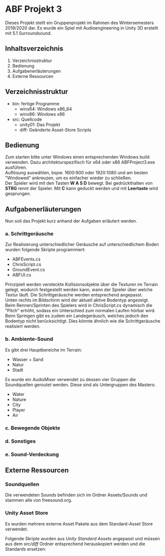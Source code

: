 # ABF Projekt 3

Dieses Projekt stellt ein Gruppenprojekt im Rahmen des Wintersemesters 2019/2020 dar. Es wurde ein Spiel mit Audioengineering in Unity 3D erstellt mit 5.1 Surroundsound.

## Inhaltsverzeichnis
1. Verzeichnisstruktur
2. Bedienung
3. Aufgabenerläuterungen
4. Externe Ressourcen

## Verzeichnisstruktur
- bin: fertige Programme
    - winx64: Windows x86_64
    - winx86: Windows x86
- src: Quellcode
    - unity01: Das Projekt
    - diff: Geänderte Asset-Store Scripts

## Bedienung
Zum starten bitte unter Windows einen entsprechenden Windows build verwenden. Dazu architekturspezifisch für x64 oder x86 ABFProject3.exe ausführen.\
Auflösung auswählen, bspw. 1600:900 oder 1920:1080 und am besten "Windowed" ankreuzen, um es einfacher wieder zu schließen.\
Der Spieler wird mit den Tasten **W A S D** bewegt. Bei gedrückthalten von **STRG** rennt der Spieler. Mit **C** kann geduckt werden und mit **Leertaste** wird gesprungen.

## Aufgabenerläuterungen
Nun soll das Projekt kurz anhand der Aufgaben erläutert werden.

### a. Schrittgeräusche
Zur Realisierung unterschiedlicher Geräusche auf unterschiedlichem Boden wurden folgende Skripte programmiert:
- ABFEvents.cs
- ChrisScript.cs
- GroundEvent.cs
- ABFUI.cs

Prinzipiell werden versteckte Kollisionsobjekte über die Texturen im Terrain gelegt, wodurch festgestellt werden kann, wann der Spieler über welche Textur läuft. Die Schrittgeräusche werden entsprechend angepasst.\
Unten rechts im Bildschirm wird der aktuell aktive Bodentyp angezeigt.\
Beim Rennen/Sprinten des Spielers wird in ChrisScript.cs dynamisch die "Pitch" erhöht, sodass ein Unterschied zum normalen Laufen hörbar wird.\
Beim Springen gibt es zudem ein Landegeräusch, welches jedoch den Bodentyp nicht berücksichtigt. Dies könnte ähnlich wie die Schrittgeräusche realisiert werden.

### b. Ambiente-Sound
Es gibt drei Hauptbereiche im Terrain:
- Wasser + Sand
- Natur
- Stadt

Es wurde ein AudioMixer verwendet zu dessen vier Gruppen die Soundquellen geroutet werden. Diese sind als Untergruppen des Masters:
- Water
- Nature
- City
- Player
- Air

### c. Bewegende Objekte

### d. Sonstiges

### e. Sound-Verdeckung

## Externe Ressourcen

### Soundquellen
Die verwendeten Sounds befinden sich im Ordner Assets/Sounds und stammen alle von freesound.org.

### Unity Asset Store
Es wurden mehrere externe Asset Pakete aus dem Standard-Asset Store verwendet.

Folgende Skripte wurden aus *Unity Standard Assets* angepasst und müssen aus dem *src/diff* Ordner entsprechend herauskopiert werden und die Standards ersetzen: